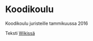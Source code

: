 # Koodikoulu
Koodikoulu juristeille tammikuussa 2016

Teksti [Wikissä](https://github.com/anttitakalahti/Koodikoulu/wiki/Koodikoulu)
